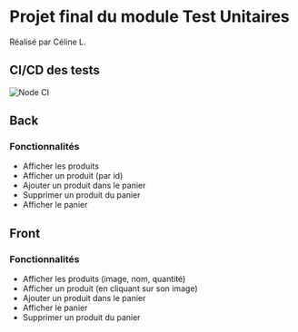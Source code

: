 # Projet final du module Test Unitaires

Réalisé par Céline L.

## CI/CD des tests
![Node CI](https://github.com/OphisDgn/ProjetFinal/workflows/Node%20CI/badge.svg)



## Back
### Fonctionnalités 


- Afficher les produits
- Afficher un produit (par id)
- Ajouter un produit dans le panier
- Supprimer un produit du panier
- Afficher le panier

## Front
### Fonctionnalités


- Afficher les produits (image, nom, quantité)
- Afficher un produit (en cliquant sur son image)
- Ajouter un produit dans le panier
- Afficher le panier
- Supprimer un produit du panier

